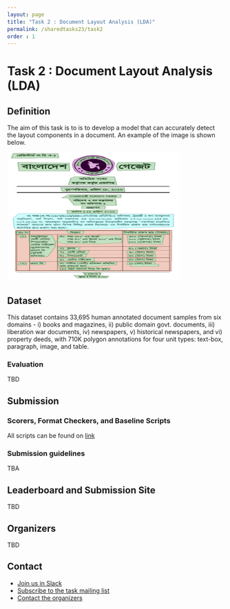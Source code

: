 ```yaml
---
layout: page
title: "Task 2 : Document Layout Analysis (LDA)"
permalink: /sharedtasks23/task2
order : 1
---
```

# Task 2 : Document Layout Analysis (LDA)

## Definition
The aim of this task is to is to develop a model that can accurately detect the layout components in a document. An example of the image is shown below.



<img src="/images/task2_about.png" alt="image" style="height: 300px; width:400px;"/>

## Dataset
This dataset contains 33,695 human annotated document samples from six domains - i) books and magazines, ii) public domain govt. documents, iii) liberation war documents, iv) newspapers, v) historical newspapers, and vi) property deeds, with 710K polygon annotations for four unit types: text-box, paragraph, image, and table.

### Evaluation

TBD

## Submission

### Scorers, Format Checkers, and Baseline Scripts
All scripts can be found on [link]()

### Submission guidelines
TBA

## Leaderboard and Submission Site

TBD

## Organizers

TBD

## Contact

* [Join us in Slack](https://join.slack.com/t/blpworkshop/shared_invite/zt-1ryu9eyac-7fevK9A4_Bt~qN_eCK349g)
* [Subscribe to the task mailing list](blp-workshop@googlegroups.com)
* [Contact the organizers](https://join.slack.com/t/blpworkshop/shared_invite/zt-1ryu9eyac-7fevK9A4_Bt~qN_eCK349g)

<!-- ### Anti-Harassment Policy

EMNLP adheres to the ACL Anti-Harassment Policy. Any participant who experiences harassment or hostile behaviour may contact any current member of the ACL Professional Conduct Committee. Please be assured that if you approach us, your concerns will be kept in strict confidence, and we will consult with you on any actions taken. -->
